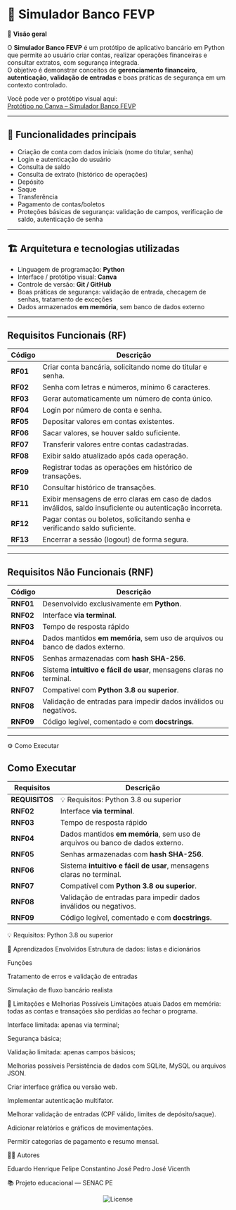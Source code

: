 # 🏦 Simulador Banco FEVP

📖 **Visão geral** 
 
O **Simulador Banco FEVP** é um protótipo de aplicativo bancário em Python que permite ao usuário criar contas, realizar operações financeiras e consultar extratos, com segurança integrada.  
O objetivo é demonstrar conceitos de **gerenciamento financeiro**, **autenticação**, **validação de entradas** e boas práticas de segurança em um contexto controlado.

Você pode ver o protótipo visual aqui:  
[Protótipo no Canva – Simulador Banco FEVP](https://facsenacpe-tech.my.canva.site/banco-fevp4)

---

## 🔐 Funcionalidades principais

- Criação de conta com dados iniciais (nome do titular, senha)  
- Login e autenticação do usuário  
- Consulta de saldo  
- Consulta de extrato (histórico de operações)  
- Depósito  
- Saque  
- Transferência  
- Pagamento de contas/boletos 
- Proteções básicas de segurança: validação de campos, verificação de saldo, autenticação de senha

---

## 🏗️ Arquitetura e tecnologias utilizadas

- Linguagem de programação: **Python**  
- Interface / protótipo visual: **Canva**  
- Controle de versão: **Git / GitHub**  
- Boas práticas de segurança: validação de entrada, checagem de senhas, tratamento de exceções  
- Dados armazenados **em memória**, sem banco de dados externo  

---

## Requisitos Funcionais (RF)

| Código | Descrição |
|--------|------------|
| **RF01** | Criar conta bancária, solicitando nome do titular e senha. |
| **RF02** | Senha com letras e números, mínimo 6 caracteres. |
| **RF03** | Gerar automaticamente um número de conta único. |
| **RF04** | Login por número de conta e senha. |
| **RF05** | Depositar valores em contas existentes. |
| **RF06** | Sacar valores, se houver saldo suficiente. |
| **RF07** | Transferir valores entre contas cadastradas. |
| **RF08** | Exibir saldo atualizado após cada operação. |
| **RF09** | Registrar todas as operações em histórico de transações. |
| **RF10** | Consultar histórico de transações. |
| **RF11** | Exibir mensagens de erro claras em caso de dados inválidos, saldo insuficiente ou autenticação incorreta. |
| **RF12** | Pagar contas ou boletos, solicitando senha e verificando saldo suficiente. |
| **RF13** | Encerrar a sessão (logout) de forma segura. |

---

## Requisitos Não Funcionais (RNF)

| Código | Descrição |
|--------|------------|
| **RNF01** | Desenvolvido exclusivamente em **Python**. |
| **RNF02** | Interface **via terminal**. |
| **RNF03** | Tempo de resposta rápido |
| **RNF04** | Dados mantidos **em memória**, sem uso de arquivos ou banco de dados externo. |
| **RNF05** | Senhas armazenadas com **hash SHA-256**. |
| **RNF06** | Sistema **intuitivo e fácil de usar**, mensagens claras no terminal. |
| **RNF07** | Compatível com **Python 3.8 ou superior**. |
| **RNF08** | Validação de entradas para impedir dados inválidos ou negativos. |
| **RNF09** | Código legível, comentado e com **docstrings**. |

---

⚙️ Como Executar
## Como Executar

| Requisitos | Descrição |
|--------|------------|
| **REQUISITOS** |💡 Requisitos: Python 3.8 ou superior|
| **RNF02** | Interface **via terminal**. |
| **RNF03** | Tempo de resposta rápido |
| **RNF04** | Dados mantidos **em memória**, sem uso de arquivos ou banco de dados externo. |
| **RNF05** | Senhas armazenadas com **hash SHA-256**. |
| **RNF06** | Sistema **intuitivo e fácil de usar**, mensagens claras no terminal. |
| **RNF07** | Compatível com **Python 3.8 ou superior**. |
| **RNF08** | Validação de entradas para impedir dados inválidos ou negativos. |
| **RNF09** | Código legível, comentado e com **docstrings**. |





💡 Requisitos: Python 3.8 ou superior

🧠 Aprendizados Envolvidos
Estrutura de dados: listas e dicionários

Funções

Tratamento de erros e validação de entradas

Simulação de fluxo bancário realista

🚀 Limitações e Melhorias Possíveis
Limitações atuais
Dados em memória: todas as contas e transações são perdidas ao fechar o programa.

Interface limitada: apenas via terminal;

Segurança básica;

Validação limitada: apenas campos básicos;

Melhorias possíveis
Persistência de dados com SQLite, MySQL ou arquivos JSON.

Criar interface gráfica ou versão web.

Implementar autenticação multifator.

Melhorar validação de entradas (CPF válido, limites de depósito/saque).

Adicionar relatórios e gráficos de movimentações.

Permitir categorias de pagamento e resumo mensal.

👨‍💻 Autores

Eduardo Henrique 
Felipe Constantino
José Pedro
José Vicenth

📚 Projeto educacional — SENAC PE
<p align="center">
  <img alt="License" src="https://img.shields.io/static/v1?label=license&message=MIT&color=49AA26&labelColor=000000">
</p>
